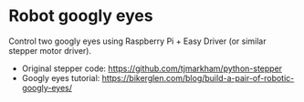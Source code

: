 # Robot googly eyes

Control two googly eyes using Raspberry Pi + Easy Driver (or similar stepper motor driver).

- Original stepper code: https://github.com/tjmarkham/python-stepper
- Googly eyes tutorial: https://bikerglen.com/blog/build-a-pair-of-robotic-googly-eyes/